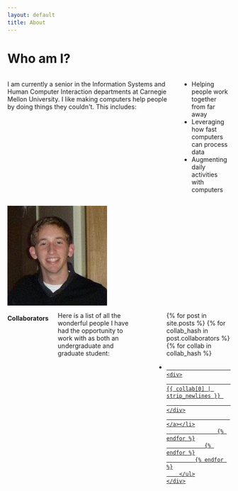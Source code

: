 ```yaml
---
layout: default
title: About 
---
```


Who am I?
=========

<div class="row">
    <div class="small-9 columns">
    <p>
I am currently a senior in the Information Systems and Human Computer Interaction departments at Carnegie Mellon University. I like making computers help people by doing things they couldn't. This includes:

<ul>
    <li>Helping people work together from far away</li>
    <li>Leveraging how fast computers can process data</li>
    <li>Augmenting daily activities with computers</li>
<ul>
    </p>
    </div>
    <div class="small-3 columns">
        <img class="round-image" src="/assets/img/profile.jpg">
    </div>
</div>

<div class="row">
    <div class="large-12 columns" id="collaborators">
        <h4>Collaborators</h4>
        <p>Here is a list of all the wonderful people I have had the opportunity to work with as both an undergraduate and graduate student:</p>
        <br/>
        <ul class="small-block-grid-5">
            {% for post in site.posts %}
                {% for collab_hash in post.collaborators %}
                    {% for collab in collab_hash %}
                        <li><a href="mailto:{{ collab[1] | remove: ' ' | strip_newlines | downcase }}">
                            
                            <div>
                                {{ collab[0] | strip_newlines }} 
                            </div>
                        </a></li>
                    {% endfor %}
                {% endfor %}
             {% endfor %}
        </ul>
    </div>
</div>
<script type="application/javascript">
    var exists = [];
    $('#collaborators a').each(function(index,elem) {
        var email = elem.getAttribute("href").substring(7);
        if(exists.indexOf(email) < 0) {
            $(elem).prepend($('<div>').append($('<img>').attr({src: 'http://www.gravatar.com/avatar/' + md5(email) + '?d=identicon'}))); 
        } else {
            $(elem).parent().remove();
        }
        exists.push(email);
    });
</script>




